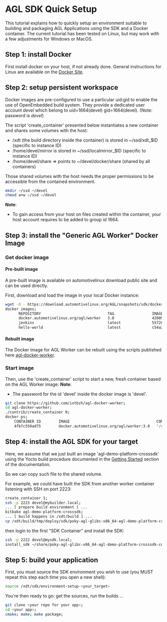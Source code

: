 # AGL SDK Quick Setup
This tutorial explains how to quickly setup an environment suitable to building and packaging AGL Applications using the SDK and a Docker container.
The current tutorial has been tested on Linux, but may work with a few adjustments for Windows or MacOS.

## Step 1: install Docker

First install docker on your host, if not already done.
General instructions for Linux are available on the [Docker Site](https://docs.docker.com/engine/installation/linux/).

## Step 2: setup persistent workspace

Docker images are pre-configured to use a particular uid:gid to enable the use
of OpenEmbedded build system. They provide a dedicated user account *devel*
which belong to uid=1664(devel) gid=1664(devel). (Note: password is *devel*)

The script 'create_container' presented below instantiates a new container
and shares some volumes with the host:
* /xdt (the build directory inside the container) is stored in ~/ssd/xdt_$ID (specific to instance ID)
* /home/devel/mirror is stored in ~/ssd/localmirror_$ID (specific to instance ID)
* /home/devel/share => points to  ~/devel/docker/share (shared by all containers)

Those shared volumes with the host needs the proper permissions to be accessible
from the contained environment.

```bash
mkdir ~/ssd ~/devel
chmod a+w ~/ssd ~/devel
```

**Note**:  
 * To gain access from your host on files created within the container, your
   host account requires to be added to group id 1664.

## Step 3: install the "Generic AGL Worker" Docker Image
### Get docker image
#### Pre-built image

A pre-built image is available on automotivelinux download public site and can be used directly.

First, download and load the image in your local Docker instance:

```bash
wget -O - https://download.automotivelinux.org/AGL/snapshots/sdk/docker/docker_agl_worker-3.0.tar.xz | sudo docker load;
docker images;
      REPOSITORY                              TAG                 IMAGE ID            CREATED             SIZE
      docker.automotivelinux.org/agl/worker   3.0                 42009148bc03        6 days ago          926.9 MB
      jenkins                                 latest              55720d63e328        5 weeks ago         711.9 MB
      hello-world                             latest              c54a2cc56cbb        5 months ago        1.848 kB
```
#### Rebuilt image
The Docker image for AGL Worker can be rebuilt using the scripts published here [agl-docker-worker](https://github.com/iotbzh/agl-docker-worker).

### Start image
Then, use the 'create_container' script to start a new, fresh container based on the AGL Worker image:
**Note**:  
 * The password for the id 'devel' inside the docker image is 'devel'.

```bash
git clone https://github.com/iotbzh/agl-docker-worker;
cd agl-docker-worker;
./contrib/create_container 0;
docker ps;
	CONTAINER ID        IMAGE                                       COMMAND                  CREATED             STATUS              PORTS                                                                                        NAMES
	4fb7c550ad75        docker.automotivelinux.org/agl/worker:3.0   "/usr/bin/wait_for_ne"   33 hours ago        Up 33 hours         0.0.0.0:2222->22/tcp, 0.0.0.0:69->69/udp, 0.0.0.0:8000->8000/tcp, 0.0.0.0:10809->10809/tcp   agl-worker-odin-0-sdx
```


## Step 4: install the AGL SDK for your target

Here, we assume that we just built an image 'agl-demo-platform-crosssdk' using the Yocto build procedure documented in the [Getting Started](../) section of the documentation.

So we can copy such file to the shared volume.

For example, we could have built the SDK from another worker container listening with SSH on port 2223:

```bash
create_container 1;
ssh -p 2223 devel@mybuilder.local;
... [ prepare build environment ] ...
bitbake agl-demo-platform-crosssdk;
... [ build happens in /xdt/build ] ...
cp /xdt/build/tmp/deploy/sdk/poky-agl-glibc-x86_64-agl-demo-platform-crosssdk-cortexa15hf-neon-toolchain-3.0.0+snapshot.sh ~/share;
```

then login to the first "SDK Container" and install the SDK:

```bash
ssh -p 2222 devel@mysdk.local;
install_sdk ~/share/poky-agl-glibc-x86_64-agl-demo-platform-crosssdk-cortexa15hf-neon-toolchain-3.0.0+snapshot.sh;
```

## Step 5: build your application

First, you must source the SDK environment you wish to use (you MUST repeat this step each time you open a new shell):

```bash
source /xdt/sdk/environment-setup-<your_target>
```

You're then ready to go: get the sources, run the builds ...

```bash
git clone <your repo for your app>;
cd <your app>;
cmake; make; make package;
```

